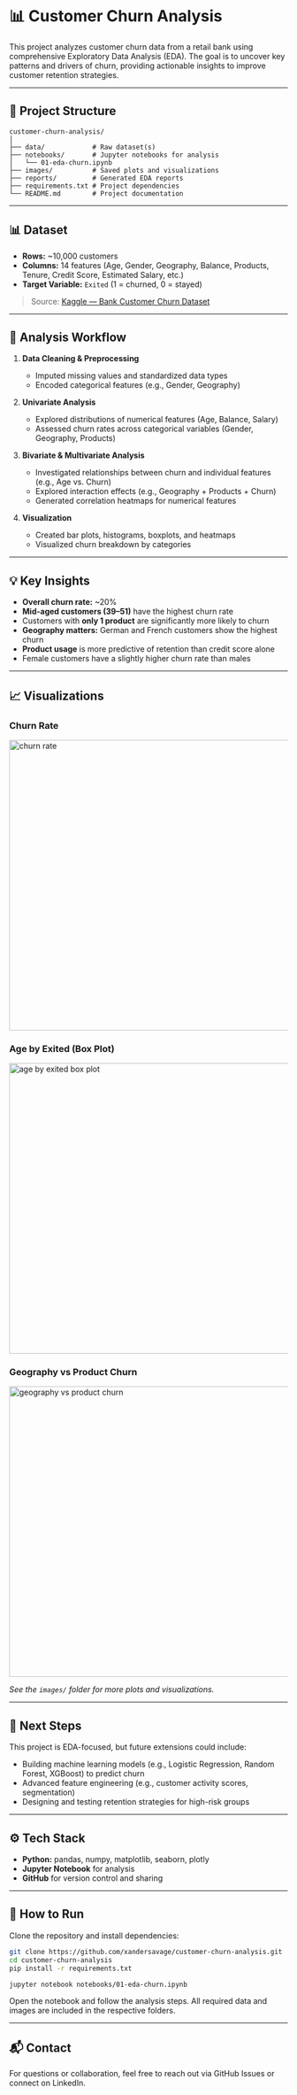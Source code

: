# 📊 Customer Churn Analysis

This project analyzes customer churn data from a retail bank using comprehensive Exploratory Data Analysis (EDA). The goal is to uncover key patterns and drivers of churn, providing actionable insights to improve customer retention strategies.

---

## 📁 Project Structure

```
customer-churn-analysis/
│
├── data/            # Raw dataset(s)
├── notebooks/       # Jupyter notebooks for analysis
│   └── 01-eda-churn.ipynb
├── images/          # Saved plots and visualizations
├── reports/         # Generated EDA reports
├── requirements.txt # Project dependencies
└── README.md        # Project documentation
```

---

## 📊 Dataset

- **Rows:** ~10,000 customers
- **Columns:** 14 features (Age, Gender, Geography, Balance, Products, Tenure, Credit Score, Estimated Salary, etc.)
- **Target Variable:** `Exited` (1 = churned, 0 = stayed)

> Source: [Kaggle — Bank Customer Churn Dataset](https://www.kaggle.com/datasets/barelydedicated/bank-customer-churn-modeling)

---

## 🔎 Analysis Workflow

1. **Data Cleaning & Preprocessing**

   - Imputed missing values and standardized data types
   - Encoded categorical features (e.g., Gender, Geography)

2. **Univariate Analysis**

   - Explored distributions of numerical features (Age, Balance, Salary)
   - Assessed churn rates across categorical variables (Gender, Geography, Products)

3. **Bivariate & Multivariate Analysis**

   - Investigated relationships between churn and individual features (e.g., Age vs. Churn)
   - Explored interaction effects (e.g., Geography + Products + Churn)
   - Generated correlation heatmaps for numerical features

4. **Visualization**
   - Created bar plots, histograms, boxplots, and heatmaps
   - Visualized churn breakdown by categories

---

## 💡 Key Insights

- **Overall churn rate:** ~20%
- **Mid-aged customers (39–51)** have the highest churn rate
- Customers with **only 1 product** are significantly more likely to churn
- **Geography matters:** German and French customers show the highest churn
- **Product usage** is more predictive of retention than credit score alone
- Female customers have a slightly higher churn rate than males

---

## 📈 Visualizations

### Churn Rate

<img width="955" height="525" alt="churn rate" src="https://github.com/user-attachments/assets/33ead69a-29bd-415f-b1d9-df8f9c6667b4" />

### Age by Exited (Box Plot)

<img width="955" height="525" alt="age by exited box plot" src="https://github.com/user-attachments/assets/502b43df-c9a6-482e-8149-328e67e99d35" />

### Geography vs Product Churn

<img width="955" height="525" alt="geography vs product churn" src="https://github.com/user-attachments/assets/f80eeab7-7777-4511-be8b-9346d12076af" />

_See the `images/` folder for more plots and visualizations._

---

## 🚀 Next Steps

This project is EDA-focused, but future extensions could include:

- Building machine learning models (e.g., Logistic Regression, Random Forest, XGBoost) to predict churn
- Advanced feature engineering (e.g., customer activity scores, segmentation)
- Designing and testing retention strategies for high-risk groups

---

## ⚙️ Tech Stack

- **Python:** pandas, numpy, matplotlib, seaborn, plotly
- **Jupyter Notebook** for analysis
- **GitHub** for version control and sharing

---

## 📌 How to Run

Clone the repository and install dependencies:

```bash
git clone https://github.com/xandersavage/customer-churn-analysis.git
cd customer-churn-analysis
pip install -r requirements.txt

jupyter notebook notebooks/01-eda-churn.ipynb
```

Open the notebook and follow the analysis steps. All required data and images are included in the respective folders.

---

## 📬 Contact

For questions or collaboration, feel free to reach out via GitHub Issues or connect on LinkedIn.
